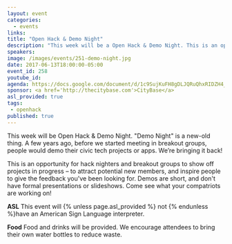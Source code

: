 ```yaml
---
layout: event
categories: 
  - events
links:
title: "Open Hack & Demo Night"
description: "This week will be a Open Hack & Demo Night. This is an opportunity for hack nighters and breakout groups to show off projects in progress – to attract potential new members, and inspire people to give the feedback you've been looking for. Demos are short, and don't have formal presentations or slideshows. Come see what your compatriots are working on!"
speakers:
image: /images/events/251-demo-night.jpg
date: 2017-06-13T18:00:00-05:00
event_id: 258
youtube_id: 
agenda: https://docs.google.com/document/d/1c9SujKuFH8gDLJQRuQhxRIDZH4_tk8bAaL3tqbpI1xk/edit
sponsor: <a href='http://thecitybase.com'>CityBase</a>
asl_provided: true
tags: 
 - openhack
published: true
---
```


This week will be Open Hack & Demo Night. "Demo Night" is a new-old thing. A few years ago, before we started meeting in breakout groups, people would demo their civic tech projects or apps. We’re bringing it back!

This is an opportunity for hack nighters and breakout groups to show off projects in progress – to attract potential new members, and inspire people to give the feedback you've been looking for. Demos are short, and don't have formal presentations or slideshows. Come see what your compatriots are working on!

**ASL** This event will {% unless page.asl_provided %} not {% endunless %}have an American Sign Language interpreter.

**Food** Food and drinks will be provided. We encourage attendees to bring their own water bottles to reduce waste.